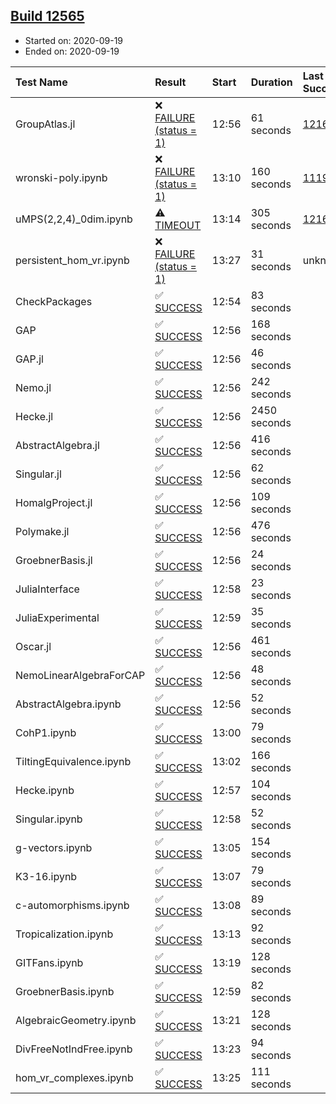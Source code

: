 ## [Build 12565](https://oscarci.mathematik.uni-kl.de/job/oscar/12565/)

* Started on: 2020-09-19
* Ended on: 2020-09-19

| Test Name    | Result | Start | Duration | Last Success | First Failure |
|:-------------|:-------|:------|:---------|:-------------|:--------------|
| GroupAtlas.jl | ❌ [FAILURE (status = 1)](https://oscarci.mathematik.uni-kl.de/job/oscar/12565/artifact/logs/build-12565/GroupAtlas.jl.log) | 12:56 | 61 seconds | [12167](https://oscarci.mathematik.uni-kl.de/job/oscar/12167/) | [12168](https://oscarci.mathematik.uni-kl.de/job/oscar/12168/) |
| wronski-poly.ipynb | ❌ [FAILURE (status = 1)](https://oscarci.mathematik.uni-kl.de/job/oscar/12565/artifact/logs/build-12565/wronski-poly.ipynb.log) | 13:10 | 160 seconds | [11192](https://oscarci.mathematik.uni-kl.de/job/oscar/11192/) | [11193](https://oscarci.mathematik.uni-kl.de/job/oscar/11193/) |
| uMPS(2,2,4)_0dim.ipynb | ⚠ [TIMEOUT](https://oscarci.mathematik.uni-kl.de/job/oscar/12565/artifact/logs/build-12565/uMPS-2-2-4-_0dim.ipynb.log) | 13:14 | 305 seconds | [12167](https://oscarci.mathematik.uni-kl.de/job/oscar/12167/) | [12168](https://oscarci.mathematik.uni-kl.de/job/oscar/12168/) |
| persistent_hom_vr.ipynb | ❌ [FAILURE (status = 1)](https://oscarci.mathematik.uni-kl.de/job/oscar/12565/artifact/logs/build-12565/persistent_hom_vr.ipynb.log) | 13:27 | 31 seconds | unknown | unknown |
| CheckPackages | ✅ [SUCCESS](https://oscarci.mathematik.uni-kl.de/job/oscar/12565/artifact/logs/build-12565/CheckPackages.log) | 12:54 | 83 seconds |  |  |
| GAP | ✅ [SUCCESS](https://oscarci.mathematik.uni-kl.de/job/oscar/12565/artifact/logs/build-12565/GAP.log) | 12:56 | 168 seconds |  |  |
| GAP.jl | ✅ [SUCCESS](https://oscarci.mathematik.uni-kl.de/job/oscar/12565/artifact/logs/build-12565/GAP.jl.log) | 12:56 | 46 seconds |  |  |
| Nemo.jl | ✅ [SUCCESS](https://oscarci.mathematik.uni-kl.de/job/oscar/12565/artifact/logs/build-12565/Nemo.jl.log) | 12:56 | 242 seconds |  |  |
| Hecke.jl | ✅ [SUCCESS](https://oscarci.mathematik.uni-kl.de/job/oscar/12565/artifact/logs/build-12565/Hecke.jl.log) | 12:56 | 2450 seconds |  |  |
| AbstractAlgebra.jl | ✅ [SUCCESS](https://oscarci.mathematik.uni-kl.de/job/oscar/12565/artifact/logs/build-12565/AbstractAlgebra.jl.log) | 12:56 | 416 seconds |  |  |
| Singular.jl | ✅ [SUCCESS](https://oscarci.mathematik.uni-kl.de/job/oscar/12565/artifact/logs/build-12565/Singular.jl.log) | 12:56 | 62 seconds |  |  |
| HomalgProject.jl | ✅ [SUCCESS](https://oscarci.mathematik.uni-kl.de/job/oscar/12565/artifact/logs/build-12565/HomalgProject.jl.log) | 12:56 | 109 seconds |  |  |
| Polymake.jl | ✅ [SUCCESS](https://oscarci.mathematik.uni-kl.de/job/oscar/12565/artifact/logs/build-12565/Polymake.jl.log) | 12:56 | 476 seconds |  |  |
| GroebnerBasis.jl | ✅ [SUCCESS](https://oscarci.mathematik.uni-kl.de/job/oscar/12565/artifact/logs/build-12565/GroebnerBasis.jl.log) | 12:56 | 24 seconds |  |  |
| JuliaInterface | ✅ [SUCCESS](https://oscarci.mathematik.uni-kl.de/job/oscar/12565/artifact/logs/build-12565/JuliaInterface.log) | 12:58 | 23 seconds |  |  |
| JuliaExperimental | ✅ [SUCCESS](https://oscarci.mathematik.uni-kl.de/job/oscar/12565/artifact/logs/build-12565/JuliaExperimental.log) | 12:59 | 35 seconds |  |  |
| Oscar.jl | ✅ [SUCCESS](https://oscarci.mathematik.uni-kl.de/job/oscar/12565/artifact/logs/build-12565/Oscar.jl.log) | 12:56 | 461 seconds |  |  |
| NemoLinearAlgebraForCAP | ✅ [SUCCESS](https://oscarci.mathematik.uni-kl.de/job/oscar/12565/artifact/logs/build-12565/NemoLinearAlgebraForCAP.log) | 12:56 | 48 seconds |  |  |
| AbstractAlgebra.ipynb | ✅ [SUCCESS](https://oscarci.mathematik.uni-kl.de/job/oscar/12565/artifact/logs/build-12565/AbstractAlgebra.ipynb.log) | 12:56 | 52 seconds |  |  |
| CohP1.ipynb | ✅ [SUCCESS](https://oscarci.mathematik.uni-kl.de/job/oscar/12565/artifact/logs/build-12565/CohP1.ipynb.log) | 13:00 | 79 seconds |  |  |
| TiltingEquivalence.ipynb | ✅ [SUCCESS](https://oscarci.mathematik.uni-kl.de/job/oscar/12565/artifact/logs/build-12565/TiltingEquivalence.ipynb.log) | 13:02 | 166 seconds |  |  |
| Hecke.ipynb | ✅ [SUCCESS](https://oscarci.mathematik.uni-kl.de/job/oscar/12565/artifact/logs/build-12565/Hecke.ipynb.log) | 12:57 | 104 seconds |  |  |
| Singular.ipynb | ✅ [SUCCESS](https://oscarci.mathematik.uni-kl.de/job/oscar/12565/artifact/logs/build-12565/Singular.ipynb.log) | 12:58 | 52 seconds |  |  |
| g-vectors.ipynb | ✅ [SUCCESS](https://oscarci.mathematik.uni-kl.de/job/oscar/12565/artifact/logs/build-12565/g-vectors.ipynb.log) | 13:05 | 154 seconds |  |  |
| K3-16.ipynb | ✅ [SUCCESS](https://oscarci.mathematik.uni-kl.de/job/oscar/12565/artifact/logs/build-12565/K3-16.ipynb.log) | 13:07 | 79 seconds |  |  |
| c-automorphisms.ipynb | ✅ [SUCCESS](https://oscarci.mathematik.uni-kl.de/job/oscar/12565/artifact/logs/build-12565/c-automorphisms.ipynb.log) | 13:08 | 89 seconds |  |  |
| Tropicalization.ipynb | ✅ [SUCCESS](https://oscarci.mathematik.uni-kl.de/job/oscar/12565/artifact/logs/build-12565/Tropicalization.ipynb.log) | 13:13 | 92 seconds |  |  |
| GITFans.ipynb | ✅ [SUCCESS](https://oscarci.mathematik.uni-kl.de/job/oscar/12565/artifact/logs/build-12565/GITFans.ipynb.log) | 13:19 | 128 seconds |  |  |
| GroebnerBasis.ipynb | ✅ [SUCCESS](https://oscarci.mathematik.uni-kl.de/job/oscar/12565/artifact/logs/build-12565/GroebnerBasis.ipynb.log) | 12:59 | 82 seconds |  |  |
| AlgebraicGeometry.ipynb | ✅ [SUCCESS](https://oscarci.mathematik.uni-kl.de/job/oscar/12565/artifact/logs/build-12565/AlgebraicGeometry.ipynb.log) | 13:21 | 128 seconds |  |  |
| DivFreeNotIndFree.ipynb | ✅ [SUCCESS](https://oscarci.mathematik.uni-kl.de/job/oscar/12565/artifact/logs/build-12565/DivFreeNotIndFree.ipynb.log) | 13:23 | 94 seconds |  |  |
| hom_vr_complexes.ipynb | ✅ [SUCCESS](https://oscarci.mathematik.uni-kl.de/job/oscar/12565/artifact/logs/build-12565/hom_vr_complexes.ipynb.log) | 13:25 | 111 seconds |  |  |
